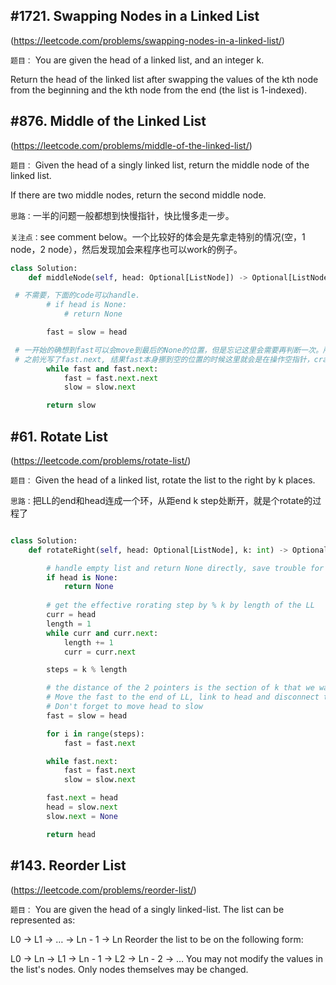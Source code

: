 
## #1721. Swapping Nodes in a Linked List
(https://leetcode.com/problems/swapping-nodes-in-a-linked-list/)

`题目：`
You are given the head of a linked list, and an integer k.

Return the head of the linked list after swapping the values of the kth node from the beginning and the kth node from the end (the list is 1-indexed).


## #876. Middle of the Linked List
(https://leetcode.com/problems/middle-of-the-linked-list/)

`题目：`
Given the head of a singly linked list, return the middle node of the linked list.

If there are two middle nodes, return the second middle node.

`思路：`一半的问题一般都想到快慢指针，快比慢多走一步。

`关注点：`see comment below。一个比较好的体会是先拿走特别的情况(空，1 node，2 node），然后发现加会来程序也可以work的例子。

```python
class Solution:
    def middleNode(self, head: Optional[ListNode]) -> Optional[ListNode]:

 # 不需要，下面的code可以handle.
        # if head is None:
            # return None

        fast = slow = head

 # 一开始的确想到fast可以会move到最后的None的位置，但是忘记这里会需要再判断一次。所以必须是fast和fast.next都不为空的两个条件。
 # 之前光写了fast.next, 结果fast本身挪到空的位置的时候这里就会是在操作空指针，crash
        while fast and fast.next:  
            fast = fast.next.next
            slow = slow.next

        return slow
```


## #61. Rotate List
(https://leetcode.com/problems/rotate-list/)

`题目：`
Given the head of a linked list, rotate the list to the right by k places.

`思路：`把LL的end和head连成一个环，从距end k step处断开，就是个rotate的过程了

```python

class Solution:
    def rotateRight(self, head: Optional[ListNode], k: int) -> Optional[ListNode]:

        # handle empty list and return None directly, save trouble for later 
        if head is None:
            return None
        
        # get the effective rorating step by % k by length of the LL
        curr = head
        length = 1
        while curr and curr.next:
            length += 1
            curr = curr.next

        steps = k % length

        # the distance of the 2 pointers is the section of k that we want to operate. 
        # Move the fast to the end of LL, link to head and disconnect the LL from slow
        # Don't forget to move head to slow
        fast = slow = head

        for i in range(steps):
            fast = fast.next

        while fast.next:
            fast = fast.next
            slow = slow.next

        fast.next = head
        head = slow.next
        slow.next = None

        return head

```




## #143. Reorder List
(https://leetcode.com/problems/reorder-list/)

`题目：`
You are given the head of a singly linked-list. The list can be represented as:

L0 → L1 → … → Ln - 1 → Ln
Reorder the list to be on the following form:

L0 → Ln → L1 → Ln - 1 → L2 → Ln - 2 → …
You may not modify the values in the list's nodes. Only nodes themselves may be changed.
